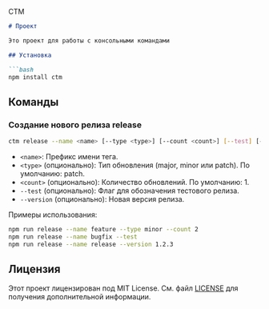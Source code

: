 CTM

```markdown
# Проект

Это проект для работы с консольными командами 

## Установка

```bash
npm install ctm
```

## Команды

### Создание нового релиза release

```bash
ctm release --name <name> [--type <type>] [--count <count>] [--test] [--version <version>]
```

- `<name>`: Префикс имени тега.
- `<type>` (опционально): Тип обновления (major, minor или patch). По умолчанию: patch.
- `<count>` (опционально): Количество обновлений. По умолчанию: 1.
- `--test` (опционально): Флаг для обозначения тестового релиза.
- `--version` (опционально): Новая версия релиза.

Примеры использования:

```bash
npm run release --name feature --type minor --count 2
npm run release --name bugfix --test
npm run release --name release --version 1.2.3
```

## Лицензия

Этот проект лицензирован под MIT License. См. файл [LICENSE](./LICENSE) для получения дополнительной информации.
```
